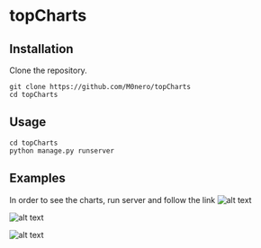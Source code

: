 # topCharts

## Installation



Clone the repository.
~~~
git clone https://github.com/M0nero/topCharts
cd topCharts
~~~


## Usage
~~~
cd topCharts
python manage.py runserver
~~~

## Examples

In order to see the charts, run server and follow the link 
![alt text](https://user-images.githubusercontent.com/74233809/153492329-73ec4801-c644-4dee-97cd-5052baf892a0.jpg)

![alt text](https://user-images.githubusercontent.com/74233809/153492335-95e6d854-4e33-4093-9fd3-cc571dd51b04.jpg)

![alt text](https://user-images.githubusercontent.com/74233809/153492344-729c2522-e2e6-4a51-96f7-4ca2890ba853.jpg)
